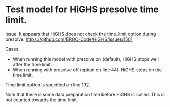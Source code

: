 # Test model for HiGHS presolve time limit.

Issue: It appears that HiGHS does not check the time_limit option during presolve. https://github.com/ERGO-Code/HiGHS/issues/1501

Cases:
- When running this model with presolve on (default), HiGHS stops well after the time limit.
- When running with presolve off (option on line 44), HiGHS stops on the time limit.

Time limit option is specified on line 192.

Note that there is some data preparation time before HiGHS is called. This is not counted towards the time limit.
